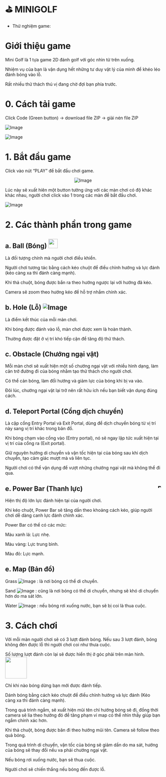 # ⛳ MINIGOLF

- Thử nghiệm game: 

# Giới thiệu game

Mini Golf là 1 tựa game 2D đánh golf với góc nhìn từ trên xuống.

Nhiệm vụ của bạn là vận dụng hết những tư duy vật lý của mình để khéo léo đánh bóng vào lỗ.

Rất nhiều thử thách thú vị đang chờ đợi bạn phía trước.

# 0. Cách tải game

Click Code (Green button) -> download file ZIP -> giải nén file ZIP

![Image](https://github.com/user-attachments/assets/2f140e83-a680-43c9-ba5b-f97141c0f9fa)

![Image](https://github.com/user-attachments/assets/6080bb7e-cde2-4fa3-90a5-3af2422a65d6)

# 1. Bắt đầu game

Click vào nút “PLAY” để bắt đầu chơi game.
<div style="text-align: center;">
  
![Image](https://github.com/user-attachments/assets/7298504b-cd63-4997-9ade-1354b85e9850)

</div>

Lúc này sẽ xuất hiên một button tường ứng với các màn chơi có độ khác khác nhau, người chơi click vào 1 trong các màn để bắt đầu chơi.

![Image](https://github.com/user-attachments/assets/43336e5d-f403-4d8e-853b-f65c250719ce)

# 2. Các thành phần trong game

## a. Ball (Bóng) <img src="https://github.com/user-attachments/assets/9bb390bb-0738-4124-9550-36bc037ae664" width="30">

Là đối tượng chính mà người chơi điều khiển.

Người chơi tương tác bằng cách kéo chuột để điều chỉnh hướng và lực đánh (kéo càng xa thì đánh càng mạnh).

Khi thả chuột, bóng được bắn ra theo hướng ngược lại với hướng đã kéo.

Camera sẽ zoom theo hướng kéo để hỗ trợ nhắm chính xác.

## b. Hole (Lỗ) ![Image](https://github.com/user-attachments/assets/a557340d-12da-4e4c-83d2-268c0b368b5d)

Là điểm kết thúc của mỗi màn chơi.

Khi bóng được đánh vào lỗ, màn chơi được xem là hoàn thành.

Thường được đặt ở vị trí khó tiếp cận để tăng độ thử thách.

## c. Obstacle (Chướng ngại vật)

Mỗi màn chơi sẽ xuất hiện một số chướng ngại vật với nhiều hình dạng, làm cản trở đường đi của bóng nhằm tạo thử thách cho người chơi.

Có thể cản bóng, làm đổi hướng và giảm lực của bóng khi bị va vào.

Đôi lúc, chướng ngại vật lại trở nên rất hữu ích nếu bạn biết vận dụng đúng cách.

## d. Teleport Portal (Cổng dịch chuyển)

Là cặp cổng Entry Portal và Exit Portal, dùng để dịch chuyển bóng từ vị trí này sang vị trí khác trong bản đồ.

Khi bóng chạm vào cổng vào (Entry portal), nó sẽ ngay lập tức xuất hiện tại vị trí của cổng ra (Exit portal).

Giữ nguyên hướng di chuyển và vận tốc hiện tại của bóng sau khi dịch chuyển, tạo cảm giác mượt mà và liên tục.

Người chơi có thể vận dụng để vượt những chướng ngại vật mà không thể đi qua.

## e. Power Bar (Thanh lực)   <img src="https://github.com/user-attachments/assets/2a900f39-088c-403c-b96b-044d6b583ebb" alt="Power Bar" width="10" style="float: right; margin-left: 50px;">
  
Hiện thị độ lớn lực đánh hiện tại của người chơi.
  
Khi kéo chuột, Power Bar sẽ tăng dần theo khoảng cách kéo, giúp người chơi dễ dàng canh lực đánh chính xác.

Power Bar có thể có các mức:

  Màu xanh lá: Lực nhẹ.

  Màu vàng: Lực trung bình.

  Màu đỏ: Lực mạnh.   

## e. Map (Bản đồ)

Grass ![Image](https://github.com/user-attachments/assets/ec4b2193-8a03-4351-80c5-c4a681ed2a5a) : là nơi bóng có thể di chuyển.

Sand ![Image](https://github.com/user-attachments/assets/52bd279a-b8b8-426f-b882-1facf8376b62) : cũng là nơi bóng có thể di chuyển, nhưng sẽ khó di chuyển hơn do ma sát lớn.

Water ![Image](https://github.com/user-attachments/assets/dde10030-e520-4626-bf15-5fdcf12afd7b) : nếu bóng rơi xuống nước, bạn sẽ bị coi là thua cuộc.

# 3. Cách chơi

Với mỗi màn người chơi sẽ có 3 lượt đánh bóng. Nếu sau 3 lượt đánh, bóng không đén được lỗ thì người chơi coi như thưa cuộc.

Số lượng lượt đánh còn lại sẽ được hiển thị ở góc phải trên màn hình.  <img src="https://github.com/user-attachments/assets/bb695dab-749d-411c-91a4-64bde02c3e60" width="70">

Chỉ khi nào bóng dừng bạn mới được đánh tiếp.

Dánh bóng bằng cách kéo chuột để điều chỉnh hướng và lực đánh (Kéo càng xa thì đánh càng mạnh).

Trong quá trình ngắm, sẽ xuất hiện mũi tên chỉ hướng bóng sẽ đi, đồng thời camera sẽ lia theo hướng đó để tăng phạm 
vi map có thể nhìn thấy giúp bạn ngắm chính xác hơn.

Khi thả chuột, bóng được băn đi theo hướng mũi tên. Camera sẽ follow theo quả bóng.

Trong quá trình di chuyển, vận tốc của bóng sẽ giảm dần do ma sát, hướng của bóng sẽ thay đổi nếu va phải chướng ngại vật.

Nếu bóng rơi xuống nước, bạn sẽ thua cuộc.

Người chơi sẽ chiến thắng nếu bóng đến được lỗ.
